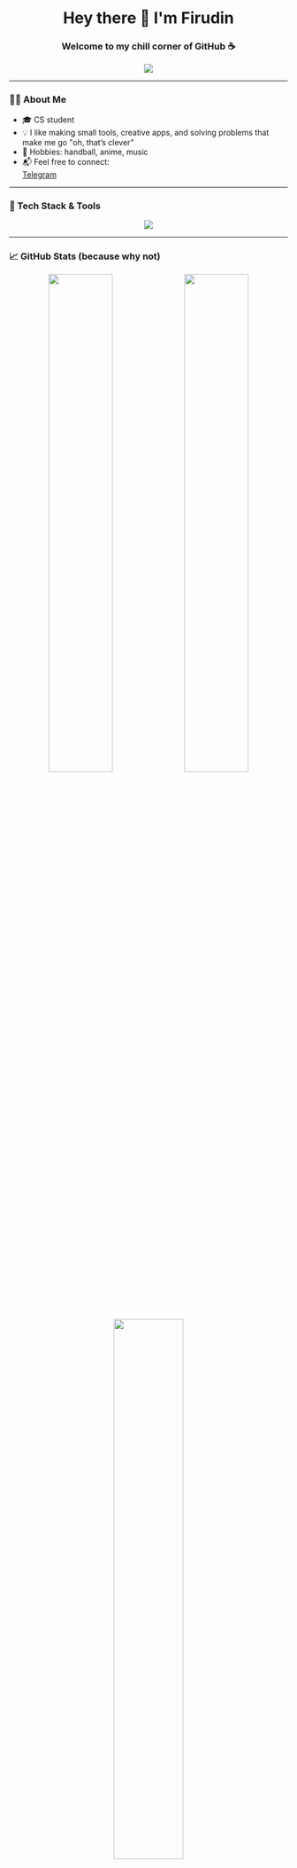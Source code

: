 <h1 align="center">Hey there 👋 I'm Firudin</h1>
<h3 align="center">Welcome to my chill corner of GitHub ☕</h3>

<p align="center">
  <img src="https://readme-typing-svg.herokuapp.com?color=00bfff&center=true&lines=Just+building+cool+things...;Loving+code+and+learning;Numerical+methods+are+fun+%F0%9F%A7%90;Coffee+%2B+Code+%3D+❤️;React+Native+explorer;Enjoying+the+process..." />
</p>

---

### 🙋‍♂️ About Me

- 🎓 CS student
- 💡 I like making small tools, creative apps, and solving problems that make me go "oh, that’s clever"
- 🧘 Hobbies: handball, anime, music
- 📬 Feel free to connect:  
  [Telegram](https://t.me/chelove4ik2282)

---

### 🚀 Tech Stack & Tools

<p align="center">
  <img src="https://skillicons.dev/icons?i=python,c,c++,c#,js,react,nodejs,nextjs,express,git,github,vscode,vs,figma&theme=light" />
</p>

---

### 📈 GitHub Stats (because why not)

<p align="center">
  <img src="https://github-readme-stats.vercel.app/api?username=Chelove4ik2282&show_icons=true&theme=tokyonight&hide=prs&count_private=true" width="48%" />
  <img src="https://github-readme-streak-stats.herokuapp.com/?user=Chelove4ik2282&theme=tokyonight" width="48%" />
</p>

<p align="center">
  <img src="https://github-readme-stats.vercel.app/api/top-langs/?username=Chelove4ik2282&layout=compact&theme=tokyonight&langs_count=8" width="50%" />
</p>

---

<p align="center">
  <img src="https://komarev.com/ghpvc/?username=Chelove4ik2282&label=Profile+visits&color=blue&style=flat" />
</p>

